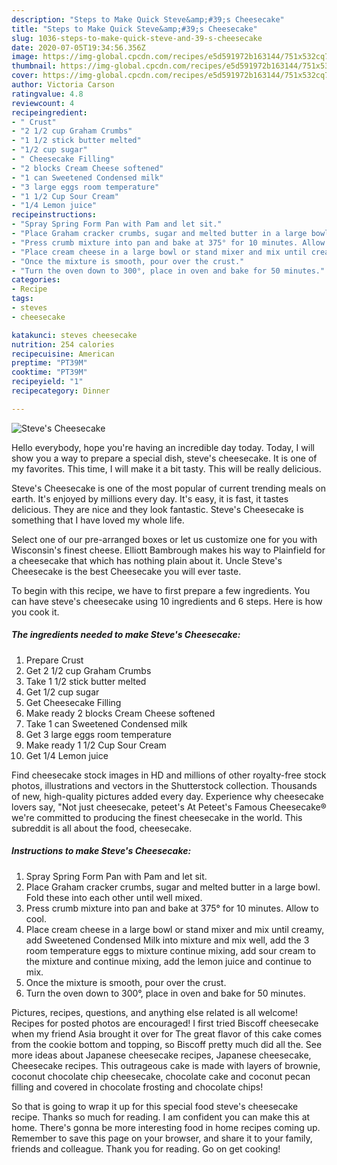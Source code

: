 ```yaml
---
description: "Steps to Make Quick Steve&amp;#39;s Cheesecake"
title: "Steps to Make Quick Steve&amp;#39;s Cheesecake"
slug: 1036-steps-to-make-quick-steve-and-39-s-cheesecake
date: 2020-07-05T19:34:56.356Z
image: https://img-global.cpcdn.com/recipes/e5d591972b163144/751x532cq70/steves-cheesecake-recipe-main-photo.jpg
thumbnail: https://img-global.cpcdn.com/recipes/e5d591972b163144/751x532cq70/steves-cheesecake-recipe-main-photo.jpg
cover: https://img-global.cpcdn.com/recipes/e5d591972b163144/751x532cq70/steves-cheesecake-recipe-main-photo.jpg
author: Victoria Carson
ratingvalue: 4.8
reviewcount: 4
recipeingredient:
- " Crust"
- "2 1/2 cup Graham Crumbs"
- "1 1/2 stick butter melted"
- "1/2 cup sugar"
- " Cheesecake Filling"
- "2 blocks Cream Cheese softened"
- "1 can Sweetened Condensed milk"
- "3 large eggs room temperature"
- "1 1/2 Cup Sour Cream"
- "1/4 Lemon juice"
recipeinstructions:
- "Spray Spring Form Pan with Pam and let sit."
- "Place Graham cracker crumbs, sugar and melted butter in a large bowl. Fold these into each other until well mixed."
- "Press crumb mixture into pan and bake at 375° for 10 minutes. Allow to cool."
- "Place cream cheese in a large bowl or stand mixer and mix until creamy, add Sweetened Condensed Milk into mixture and mix well, add the 3 room temperature eggs to mixture continue mixing, add sour cream to the mixture and continue mixing, add the lemon juice and continue to mix."
- "Once the mixture is smooth, pour over the crust."
- "Turn the oven down to 300°, place in oven and bake for 50 minutes."
categories:
- Recipe
tags:
- steves
- cheesecake

katakunci: steves cheesecake 
nutrition: 254 calories
recipecuisine: American
preptime: "PT39M"
cooktime: "PT39M"
recipeyield: "1"
recipecategory: Dinner

---
```



![Steve&#39;s Cheesecake](https://img-global.cpcdn.com/recipes/e5d591972b163144/751x532cq70/steves-cheesecake-recipe-main-photo.jpg)

Hello everybody, hope you're having an incredible day today. Today, I will show you a way to prepare a special dish, steve&#39;s cheesecake. It is one of my favorites. This time, I will make it a bit tasty. This will be really delicious.

Steve&#39;s Cheesecake is one of the most popular of current trending meals on earth. It's enjoyed by millions every day. It's easy, it is fast, it tastes delicious. They are nice and they look fantastic. Steve&#39;s Cheesecake is something that I have loved my whole life.

Select one of our pre-arranged boxes or let us customize one for you with Wisconsin&#39;s finest cheese. Elliott Bambrough makes his way to Plainfield for a cheesecake that which has nothing plain about it. Uncle Steve&#39;s Cheesecake is the best Cheesecake you will ever taste.


To begin with this recipe, we have to first prepare a few ingredients. You can have steve&#39;s cheesecake using 10 ingredients and 6 steps. Here is how you cook it.

<!--inarticleads1-->

##### The ingredients needed to make Steve&#39;s Cheesecake:

1. Prepare  Crust
1. Get 2 1/2 cup Graham Crumbs
1. Take 1 1/2 stick butter melted
1. Get 1/2 cup sugar
1. Get  Cheesecake Filling
1. Make ready 2 blocks Cream Cheese softened
1. Take 1 can Sweetened Condensed milk
1. Get 3 large eggs room temperature
1. Make ready 1 1/2 Cup Sour Cream
1. Get 1/4 Lemon juice


Find cheesecake stock images in HD and millions of other royalty-free stock photos, illustrations and vectors in the Shutterstock collection. Thousands of new, high-quality pictures added every day. Experience why cheesecake lovers say, &#34;Not just cheesecake, peteet&#39;s At Peteet&#39;s Famous Cheesecake® we&#39;re committed to producing the finest cheesecake in the world. This subreddit is all about the food, cheesecake. 

<!--inarticleads2-->

##### Instructions to make Steve&#39;s Cheesecake:

1. Spray Spring Form Pan with Pam and let sit.
1. Place Graham cracker crumbs, sugar and melted butter in a large bowl. Fold these into each other until well mixed.
1. Press crumb mixture into pan and bake at 375° for 10 minutes. Allow to cool.
1. Place cream cheese in a large bowl or stand mixer and mix until creamy, add Sweetened Condensed Milk into mixture and mix well, add the 3 room temperature eggs to mixture continue mixing, add sour cream to the mixture and continue mixing, add the lemon juice and continue to mix.
1. Once the mixture is smooth, pour over the crust.
1. Turn the oven down to 300°, place in oven and bake for 50 minutes.


Pictures, recipes, questions, and anything else related is all welcome! Recipes for posted photos are encouraged! I first tried Biscoff cheesecake when my friend Asia brought it over for The great flavor of this cake comes from the cookie bottom and topping, so Biscoff pretty much did all the. See more ideas about Japanese cheesecake recipes, Japanese cheesecake, Cheesecake recipes. This outrageous cake is made with layers of brownie, coconut chocolate chip cheesecake, chocolate cake and coconut pecan filling and covered in chocolate frosting and chocolate chips! 

So that is going to wrap it up for this special food steve&#39;s cheesecake recipe. Thanks so much for reading. I am confident you can make this at home. There's gonna be more interesting food in home recipes coming up. Remember to save this page on your browser, and share it to your family, friends and colleague. Thank you for reading. Go on get cooking!
